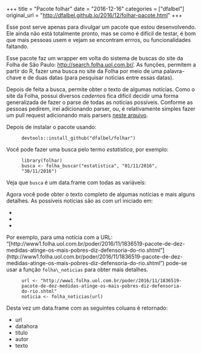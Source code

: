 +++
title = "Pacote folhar"
date = "2016-12-16"
categories = ["dfalbel"]
original_url = "http://dfalbel.github.io/2016/12/folhar-pacote.html"
+++

<p class="post">
<article class="post-content">
<p>
Esse post serve apenas para divulgar um pacote que estou desenvolvendo.
Ele ainda não está totalmente pronto, mas se como é difícil de testar, é
bom que mais pessoas usem e vejam se encontram errros, ou
funcionalidades faltando.
</p>
<p>
Esse pacote faz um wrapper em volta do sistema de buscas do site da
Folha de São Paulo:
<a href="http://search.folha.uol.com.br/">http://search.folha.uol.com.br/</a>.
As funções, permitem a partir do R, fazer uma busca no site da Folha por
meio de uma palavra-chave e de duas datas (para pesquisar noticias entre
essas datas).
</p>
<p>
Depois de feita a busca, permite obter o texto de algumas notícias. Como
o site da Folha, possui diversos <em>cadernos</em> fica difícil decidir
uma forma generalizada de fazer o parse de todas as notícias possíveis.
Conforme as pessoas pedirem, irei adicionando parser, ou, é
relativamente simples fazer um pull request adicionando mais parsers
<a href="https://github.com/dfalbel/folhar/blob/master/R/noticia.R">neste
arquivo</a>.
</p>
<p>
Depois de instalar o pacote usando:
</p>
<figure class="highlight">
<pre><code class="language-r"><span class="n">devtools</span><span class="o">::</span><span class="n">install_github</span><span class="p">(</span><span class="s2">&quot;dfalbel/folhar&quot;</span><span class="p">)</span></code></pre>
</figure>
<p>
Você pode fazer uma busca pelo termo <em>estatistica</em>, por exemplo:
</p>
<figure class="highlight">
<pre><code class="language-r"><span class="n">library</span><span class="p">(</span><span class="n">folhar</span><span class="p">)</span><span class="w">
</span><span class="n">busca</span><span class="w"> </span><span class="o">&lt;-</span><span class="w"> </span><span class="n">folha_buscar</span><span class="p">(</span><span class="s2">&quot;estatistica&quot;</span><span class="p">,</span><span class="w"> </span><span class="s2">&quot;01/11/2016&quot;</span><span class="p">,</span><span class="w"> </span><span class="s2">&quot;30/11/2016&quot;</span><span class="p">)</span><span class="w"> </span></code></pre>
</figure>
<p>
Veja que <code class="highlighter-rouge">busca</code> é um data.frame
com todas as variáveis:
</p>
<p>
Agora você pode obter o texto completo de algumas notícias e mais alguns
detalhes. As possíveis notícias são as com url iniciado em:
</p>
<ul>
<li>
<http://www1.folha.uol.com.br/>
</li>
<li>
<http://f5.folha.uol.com.br/>
</li>
<li>
<http://www.agora.uol.com.br/>
</li>
</ul>
<p>
Por exemplo, para uma notícia com a URL:
“[http://www1.folha.uol.com.br/poder/2016/11/1836519-pacote-de-dez-medidas-atinge-os-mais-pobres-diz-defensoria-do-rio.shtml”](http://www1.folha.uol.com.br/poder/2016/11/1836519-pacote-de-dez-medidas-atinge-os-mais-pobres-diz-defensoria-do-rio.shtml”)
pode-se usar a função
<code class="highlighter-rouge">folha\_noticias</code> para obter mais
detalhes.
</p>
<figure class="highlight">
<pre><code class="language-r"><span class="n">url</span><span class="w"> </span><span class="o">&lt;-</span><span class="w"> </span><span class="s2">&quot;http://www1.folha.uol.com.br/poder/2016/11/1836519-pacote-de-dez-medidas-atinge-os-mais-pobres-diz-defensoria-do-rio.shtml&quot;</span><span class="w">
</span><span class="n">noticia</span><span class="w"> </span><span class="o">&lt;-</span><span class="w"> </span><span class="n">folha_noticias</span><span class="p">(</span><span class="n">url</span><span class="p">)</span></code></pre>
</figure>
<p>
Desta vez um data.frame com as seguintes coluans é retornado:
</p>
<ul>
<li>
url
</li>
<li>
datahora
</li>
<li>
titulo
</li>
<li>
autor
</li>
<li>
texto
</li>
</ul>
</article>
<br> <ins class="adsbygoogle"></ins> <br>
</p>

